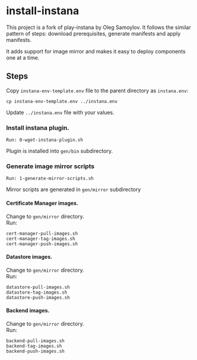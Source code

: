 # install-instana

This project is a fork of play-instana by Oleg Samoylov. 
It follows the similar pattern of steps: download prerequisites, generate manifests and apply manifests.

It adds support for image mirror and makes it easy to deploy components one at a time.

## Steps 

Copy `instana-env-template.env` file to the parent directory as `instana.env`:<br/>

`cp instana-env-template.env ../instana.env` 

Update `../instana.env` file with your values.<br/>

### Install instana plugin.
`Run: 0-wget-instana-plugin.sh` 

Plugin is installed into `gen/bin` subdirectory.<br/>

### Generate image mirror scripts
`Run: 1-generate-mirror-scripts.sh`<br/>

Mirror scripts are generated in `gen/mirror` subdirectory<br/>

#### Certificate Manager images.
Change to `gen/mirror` directory.<br/>
Run:<br/>
```
cert-manager-pull-images.sh
cert-manager-tag-images.sh
cert-manager-push-images.sh
```
#### Datastore images.
Change to `gen/mirror` directory.<br/>
Run:<br/>
```
datastore-pull-images.sh
datastore-tag-images.sh
datastore-push-images.sh
```
#### Backend images.
Change to `gen/mirror` directory.<br/>
Run:<br/>
```
backend-pull-images.sh
backend-tag-images.sh
backend-push-images.sh
```

